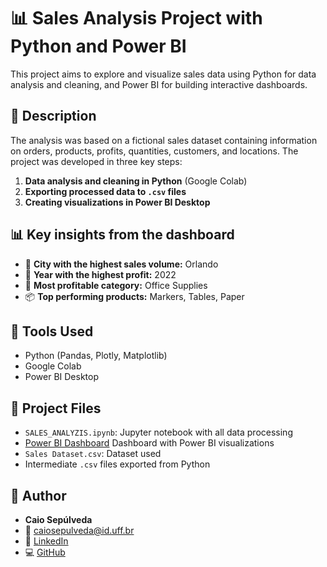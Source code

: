 # 📊 Sales Analysis Project with Python and Power BI

This project aims to explore and visualize sales data using Python for data analysis and cleaning, and Power BI for building interactive dashboards.

## 📄 Description

The analysis was based on a fictional sales dataset containing information on orders, products, profits, quantities, customers, and locations. The project was developed in three key steps:

1. **Data analysis and cleaning in Python** (Google Colab)
2. **Exporting processed data to `.csv` files**
3. **Creating visualizations in Power BI Desktop**

## 📊 Key insights from the dashboard

- 📍 **City with the highest sales volume:** Orlando  
- 💸 **Year with the highest profit:** 2022  
- 🥇 **Most profitable category:** Office Supplies  
- 📦 **Top performing products:** Markers, Tables, Paper

## 🧰 Tools Used

- Python (Pandas, Plotly, Matplotlib)
- Google Colab
- Power BI Desktop

## 📁 Project Files

- `SALES_ANALYZIS.ipynb`: Jupyter notebook with all data processing
- [Power BI Dashboard](PowerBI_dashboard.pdf) Dashboard with Power BI visualizations
- `Sales Dataset.csv`: Dataset used
- Intermediate `.csv` files exported from Python

## 👤 Author

- **Caio Sepúlveda**
- 📧 caiosepulveda@id.uff.br
- 🔗 [LinkedIn](https://linkedin.com/in/caio-sepúlveda-4a2282282)
- 💻 [GitHub](https://github.com/CaioSepulveda)
